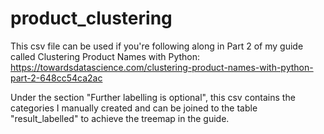 # product_clustering
This csv file can be used if you're following along in Part 2 of my guide called Clustering Product Names with Python:
https://towardsdatascience.com/clustering-product-names-with-python-part-2-648cc54ca2ac

Under the section "Further labelling is optional", this csv contains the categories I manually created and can be joined to the table "result_labelled" to achieve the treemap in the guide.
